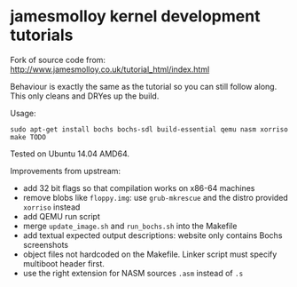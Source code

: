 # jamesmolloy kernel development tutorials

Fork of source code from: <http://www.jamesmolloy.co.uk/tutorial_html/index.html>

Behaviour is exactly the same as the tutorial so you can still follow along. This only cleans and DRYes up the build.

Usage:

    sudo apt-get install bochs bochs-sdl build-essential qemu nasm xorriso
    make TODO

Tested on Ubuntu 14.04 AMD64.

Improvements from upstream:

- add 32 bit flags so that compilation works on x86-64 machines
- remove blobs like `floppy.img`: use `grub-mkrescue` and the distro provided `xorriso` instead
- add QEMU run script
- merge `update_image.sh` and `run_bochs.sh` into the Makefile
- add textual expected output descriptions: website only contains Bochs screenshots
- object files not hardcoded on the Makefile. Linker script must specify multiboot header first.
- use the right extension for NASM sources `.asm` instead of `.s`
